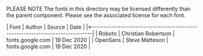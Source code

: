PLEASE NOTE
The fonts in this directory may be licensed differently than the parent component.
Please see the associated license for each font.

| Font      | Author                | Source                    | Date          |
|*------------------------------------------------------------------------------|
| Roboto    | Christian Robertson   | fonts.google.com          | 19 Dec 2020   |
| OpenSans  | Steve Matteson        | fonts.google.com          | 19 Dec 2020   |